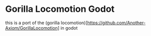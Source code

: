 # Gorilla Locomotion Godot
this is a port of the (gorilla locomotion)[https://github.com/Another-Axiom/GorillaLocomotion] in godot

